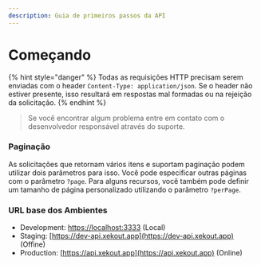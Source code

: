 ```yaml
---
description: Guia de primeiros passos da API
---
```


# Começando

{% hint style="danger" %}
Todas as requisições  HTTP precisam serem enviadas com o header `Content-Type: application/json`. Se o header não estiver presente, isso resultará em respostas mal formadas ou na rejeição da solicitação.
{% endhint %}

> Se você encontrar algum problema entre em contato com o desenvolvedor responsável através do suporte.

### Paginação

As solicitações que retornam vários itens e suportam paginação podem utilizar dois parâmetros para isso. Você pode especificar outras páginas com o parâmetro `?page`. Para alguns recursos, você também pode definir um tamanho de página personalizado utilizando o parâmetro `?perPage`.

### URL base dos Ambientes

* Development: [https://localhost:3333](https://localhost:3333) \(Local\)
* Staging: [https://dev-api.xekout.app](https://dev-api.xekout.app) \(Offine\)
* Production: [https://api.xekout.app](https://api.xekout.app) \(Online\)

### 

